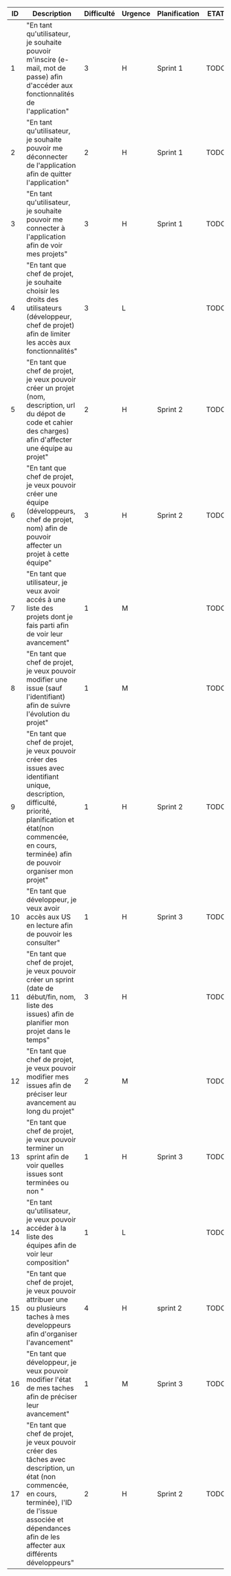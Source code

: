 
| ID | Description                                                                                                                                                                                                                  | Difficulté | Urgence | Planification | ETAT |
|----|------------------------------------------------------------------------------------------------------------------------------------------------------------------------------------------------------------------------------|------------|---------|---------------|------|
| 1  | "En tant qu'utilisateur, je souhaite pouvoir m'inscire (e-mail, mot de passe) afin d'accéder aux fonctionnalités de l'application"                                                                                           | 3          | H       | Sprint 1      | TODO |
| 2  | "En tant qu'utilisateur, je souhaite pouvoir me déconnecter de l'application afin de quitter l'application"                                                                                                                  | 2          | H       | Sprint 1      | TODO |
| 3  | "En tant qu'utilisateur, je souhaite pouvoir me connecter à l'application afin de voir mes projets"                                                                                                                          | 3          | H       | Sprint 1      | TODO |
| 4  | "En tant que chef de projet, je souhaite choisir les droits des utilisateurs (développeur, chef de projet) afin de limiter les accès aux fonctionnalités"                                                                    | 3          | L       |               | TODO |
| 5  | "En tant que chef de projet, je veux pouvoir créer un projet (nom,  description, url du dépot de code et cahier des charges) afin d'affecter une équipe au projet"                                                           | 2          | H       | Sprint 2      | TODO |
| 6  | "En tant que chef de projet, je veux pouvoir créer une équipe (développeurs, chef de projet, nom) afin de pouvoir affecter un projet à cette équipe"                                                                         | 3          | H       | Sprint 2      | TODO |
| 7  | "En tant que utilisateur, je veux avoir accés à une liste des projets dont je fais parti afin de voir leur avancement"                                                                                                       | 1          | M       |               | TODO |
| 8  | "En tant que chef de projet, je veux pouvoir modifier une issue (sauf l'identifiant) afin de suivre l'évolution du projet"                                                                                                   | 1          | M       |               | TODO |
| 9  | "En tant que chef de projet, je veux pouvoir créer des issues avec identifiant unique, description, difficulté, priorité, planification et état(non commencée, en cours, terminée) afin de pouvoir organiser mon projet"     | 1          | H       | Sprint 2      | TODO |
| 10 | "En tant que développeur, je veux avoir accès aux US en lecture afin de pouvoir les consulter"                                                                                                                               | 1          | H       | Sprint 3      | TODO |
| 11 | "En tant que chef de projet, je veux pouvoir créer un sprint (date de début/fin, nom, liste des issues) afin de planifier mon projet dans le temps"                                                                          | 3          | H       |               | TODO |
| 12 | "En tant que chef de projet, je veux pouvoir modifier mes issues afin de préciser leur avancement au long du projet"                                                                                                         | 2          | M       |               | TODO |
| 13 | "En tant que chef de projet, je veux pouvoir terminer un sprint afin de voir quelles issues sont terminées ou non "                                                                                                          | 1          | H       | Sprint 3      | TODO |
| 14 | "En tant qu'utilisateur, je veux pouvoir accéder à la liste des équipes afin de voir leur composition"                                                                                                                       | 1          | L       |               | TODO |
| 15 | "En tant que chef de projet, je veux pouvoir attribuer une ou plusieurs taches à mes developpeurs afin d'organiser l'avancement"                                                                                             | 4          | H       | sprint 2      | TODO |
| 16 | "En tant que développeur, je veux pouvoir modifier l'état de mes taches afin de préciser leur avancement"                                                                                                                    | 1          | M       | Sprint 3      | TODO |
| 17 | "En tant que chef de projet, je veux pouvoir créer des tâches avec description, un état (non commencée, en cours, terminée), l'ID de l'issue associée et dépendances afin de les affecter aux différents développeurs"       | 2          | H       | Sprint 2      | TODO |
